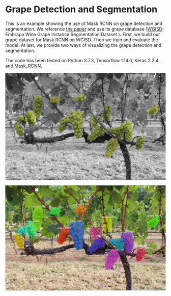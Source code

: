 
# Grape Detection and Segmentation

This is an example showing the use of Mask RCNN on grape detection and segmentation. We reference [the paper](https://arxiv.org/abs/1907.11819) and use its grape database ([WGISD](https://github.com/thsant/wgisd): Embrapa Wine Grape Instance Segmentation Dataset ). First, we build our grape dataset for Mask RCNN on WGISD. Then we train and evaluate the model. At last, we provide two ways of visualizing the grape detection and segmentation.

The code has been tested on Python 3.7.3, Tensorflow 1.14.0, Keras 2.2.4, and [Mask_RCNN](https://github.com/matterport/Mask_RCNN).

![Instance Segmentation Sample](assets/show/splash.jpg)

![Instance Segmentation Sample](assets/show/detect.jpg)